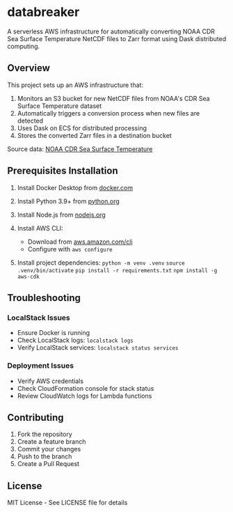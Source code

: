 # databreaker

A serverless AWS infrastructure for automatically converting NOAA CDR Sea Surface Temperature NetCDF files to Zarr format using Dask distributed computing.

## Overview

This project sets up an AWS infrastructure that:
1. Monitors an S3 bucket for new NetCDF files from NOAA's CDR Sea Surface Temperature dataset
2. Automatically triggers a conversion process when new files are detected
3. Uses Dask on ECS for distributed processing
4. Stores the converted Zarr files in a destination bucket

Source data: [NOAA CDR Sea Surface Temperature](https://noaa-cdr-sea-surface-temp-optimum-interpolation-pds.s3.amazonaws.com/index.html#data/v2.1/avhrr/202501/)

## Prerequisites Installation

1. Install Docker Desktop from [docker.com](https://www.docker.com/products/docker-desktop)

2. Install Python 3.9+ from [python.org](https://www.python.org/downloads/)

3. Install Node.js from [nodejs.org](https://nodejs.org/)

4. Install AWS CLI:
   - Download from [aws.amazon.com/cli](https://aws.amazon.com/cli/)
   - Configure with `aws configure`

5. Install project dependencies:
`python -m venv .venv`
`source .venv/bin/activate`
`pip install -r requirements.txt`
`npm install -g aws-cdk`

## Troubleshooting

### LocalStack Issues
- Ensure Docker is running
- Check LocalStack logs: `localstack logs`
- Verify LocalStack services: `localstack status services`

### Deployment Issues
- Verify AWS credentials
- Check CloudFormation console for stack status
- Review CloudWatch logs for Lambda functions

## Contributing

1. Fork the repository
2. Create a feature branch
3. Commit your changes
4. Push to the branch
5. Create a Pull Request

## License

MIT License - See LICENSE file for details